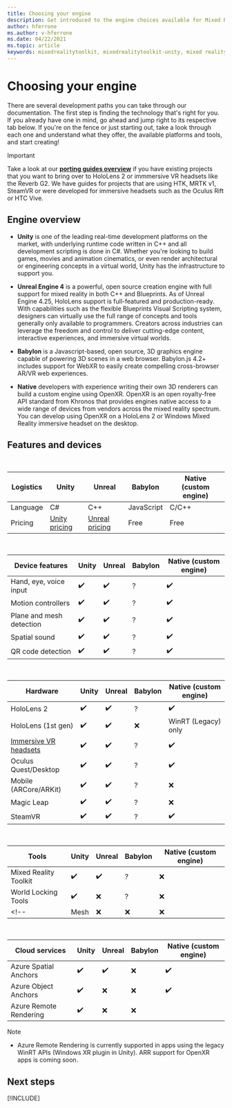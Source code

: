 ```yaml
---
title: Choosing your engine
description: Get introduced to the engine choices available for Mixed Reality development for HoloLens and VR. 
author: hferrone
ms.author: v-hferrone
ms.date: 04/22/2021
ms.topic: article
keywords: mixedrealitytoolkit, mixedrealitytoolkit-unity, mixed reality headset, windows mixed reality headset, virtual reality headset, unity
---
```


# Choosing your engine

There are several development paths you can take through our documentation. The first step is finding the technology that's right for you. If you already have one in mind, go ahead and jump right to its respective tab below. If you're on the fence or just starting out, take a look through each one and understand what they offer, the available platforms and tools, and start creating!

> [!IMPORTANT]
> Take a look at our **[porting guides overview](porting-apps/porting-overview.md)** if you have existing projects that you want to bring over to HoloLens 2 or immmersive VR headsets like the Reverb G2. We have guides for projects that are using HTK, MRTK v1, SteamVR or were developed for immersive headsets such as the Oculus Rift or HTC Vive.

## Engine overview

* **Unity** is one of the leading real-time development platforms on the market, with underlying runtime code written in C++ and all development scripting is done in C#. Whether you're looking to build games, movies and animation cinematics, or even render architectural or engineering concepts in a virtual world, Unity has the infrastructure to support you.

* **Unreal Engine 4** is a powerful, open source creation engine with full support for mixed reality in both C++ and Blueprints. As of Unreal Engine 4.25, HoloLens support is full-featured and production-ready. With capabilities such as the flexible Blueprints Visual Scripting system, designers can virtually use the full range of concepts and tools generally only available to programmers. Creators across industries can leverage the freedom and control to deliver cutting-edge content, interactive experiences, and immersive virtual worlds.

* **Babylon** is a Javascript-based, open source, 3D graphics engine capable of powering 3D scenes in a web browser. Babylon.js 4.2+ includes support for WebXR to easily create compelling cross-browser AR/VR web experiences. 

<!-- With Babylon React Native, you can even build cross-platform native applications for PC, mobile, and mixed reality devices. -->

* **Native** developers with experience writing their own 3D renderers can build a custom engine using OpenXR. OpenXR is an open royalty-free API standard from Khronos that provides engines native access to a wide range of devices from vendors across the mixed reality spectrum. You can develop using OpenXR on a HoloLens 2 or Windows Mixed Reality immersive headset on the desktop.

## Features and devices

<br>

| Logistics | Unity | Unreal | Babylon | Native (custom engine) |
|---|---|---|---|---|
| Language | C# | C++ | JavaScript | C/C++ |
| Pricing | [Unity pricing](https://store.unity.com/#plans-individual) | [Unreal pricing](https://www.unrealengine.com/download) | Free | Free |

<br>

| Device features | Unity | Unreal | Babylon | Native (custom engine) |
|---|---|---|---|---|
| Hand, eye, voice input | ✔️ | ✔️ | ? | ✔️ |
| Motion controllers | ✔️ | ✔️ | ? | ✔️ |
| Plane and mesh detection | ✔️ | ✔️ | ? | ✔️ |
| Spatial sound | ✔️ | ✔️ | ? | ✔️ |
| QR code detection | ✔️ | ✔️ | ? | ✔️ |

<br>

| Hardware | Unity | Unreal | Babylon | Native (custom engine) |
|---|---|---|---|---|
| HoloLens 2 | ✔️ | ✔️ | ? | ✔️ |
| HoloLens (1st gen) | ✔️ | ✔️ | ❌ | WinRT (Legacy) only |
| [Immersive VR headsets](../discover/immersive-headset-hardware-details.md) | ✔️ | ✔️ | ? | ✔️ |
| Oculus Quest/Desktop | ✔️ | ✔️ | ? | ✔️ |
| Mobile (ARCore/ARKit) | ✔️ | ✔️ | ? | ❌ |
| Magic Leap | ✔️ | ✔️ | ? | ❌ |
| SteamVR | ✔️ | ✔️ | ? | ✔️ |

<br>

| Tools | Unity | Unreal | Babylon | Native (custom engine) |
|---|---|---|---|---|
| Mixed Reality Toolkit | ✔️ | ✔️ | ? | ❌ |
| World Locking Tools | ✔️ | ❌ | ? | ❌ |
<!-- | Mesh | ❌ | ❌ | ❌ | ❌ | -->

<br>

| Cloud services | Unity | Unreal | Babylon | Native (custom engine) |
|---|---|---|---|---|
| Azure Spatial Anchors | ✔️ | ✔️ | ❌ | ✔️ |
| Azure Object Anchors | ✔️ | ❌ | ❌ | ✔️ |
| Azure Remote Rendering | ✔️ | ❌ | ❌ | |

> [!NOTE]
> * Azure Remote Rendering is currently supported in apps using the legacy WinRT APIs (Windows XR plugin in Unity). ARR support for OpenXR apps is coming soon.

## Next steps

[!INCLUDE[](includes/tools-next-steps.md)]